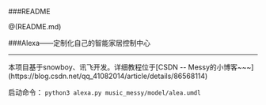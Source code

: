 ###README

@(README.md)

###Alexa——定制化自己的智能家居控制中心
<hr>
本项目基于snowboy、讯飞开发。详细教程位于[CSDN -- Messy的小博客~~~](https://blog.csdn.net/qq_41082014/article/details/86568114)

启动命令：
`python3 alexa.py music_messy/model/alea.umdl`